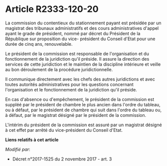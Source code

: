 # Article R2333-120-20

La commission du contentieux du stationnement payant est présidée par un magistrat des tribunaux administratifs et des cours
administratives d'appel ayant le grade de président, nommé par décret du Président de la République sur proposition du vice-
président du Conseil d'Etat pour une durée de cinq ans, renouvelable.

Le président de la commission est responsable de l'organisation et du fonctionnement de la juridiction qu'il préside. Il
assure la direction des services de cette juridiction et le maintien de la discipline intérieure et veille au bon déroulement
de la procédure juridictionnelle.

Il communique directement avec les chefs des autres juridictions et avec toutes autorités administratives pour les questions
concernant l'organisation et le fonctionnement de la juridiction qu'il préside.

En cas d'absence ou d'empêchement, le président de la commission est suppléé par le président de chambre le plus ancien dans
l'ordre du tableau, ou à défaut, par le président de chambre qui suit dans l'ordre du tableau ou, à défaut, par le magistrat
désigné par le président de la commission.

L'intérim du président de la commission est assuré par un magistrat désigné à cet effet par arrêté du vice-président du
Conseil d'Etat.

**Liens relatifs à cet article**

_Modifié par_:

  - Décret n°2017-1525 du 2 novembre 2017 - art. 3
